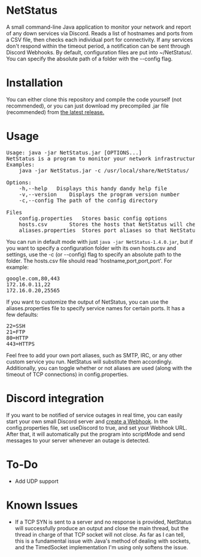 # NetStatus
A small command-line Java application to monitor your network and report of any down services via Discord.
Reads a list of hostnames and ports from a CSV file, then checks each individual port for connectivity. If any services don't respond within the timeout period, a notification can be sent through Discord Webhooks.
By default, configuration files are put into ~/NetStatus/. You can specify the absolute path of a folder with the --config flag.

# Installation
You can either clone this repository and compile the code yourself (not recommended), or you can just download my precompiled .jar file (recommended) from [the latest release.](https://github.com/TheFuzzyFish/NetStatus/releases)

# Usage
<pre>
Usage: java -jar NetStatus.jar [OPTIONS...]
NetStatus is a program to monitor your network infrastructure and help notify you when there's a problem.
Examples:
	java -jar NetStatus.jar -c /usr/local/share/NetStatus/

Options:
	-h,--help	Displays this handy dandy help file
	-v,--version	Displays the program version number
	-c,--config	The path of the config directory

Files
	config.properties	Stores basic config options
	hosts.csv		Stores the hosts that NetStatus will check in 'hostname,port,port,port' format
	aliases.properties	Stores port aliases so that NetStatus will tell you what the service is instead of just the port number
</pre>

You can run in default mode with just `java -jar NetStatus-1.4.0.jar`, but if you want to specify a configuration folder with its own hosts.csv and settings, use the -c (or --config) flag to specify an absolute path to the folder.
The hosts.csv file should read 'hostname,port,port,port'. For example:
<pre>
google.com,80,443
172.16.0.11,22
172.16.0.20,25565
</pre>

If you want to customize the output of NetStatus, you can use the aliases.properties file to specify service names for certain ports. It has a few defaults:
<pre>
22=SSH
21=FTP
80=HTTP
443=HTTPS
</pre>
Feel free to add your own port aliases, such as SMTP, IRC, or any other custom service you run. NetStatus will substitute them accordingly.
Additionally, you can toggle whether or not aliases are used (along with the timeout of TCP connections) in config.properties.

# Discord integration
If you want to be notified of service outages in real time, you can easily start your own small Discord server and [create a Webhook](https://support.discordapp.com/hc/en-us/articles/228383668-Intro-to-Webhooks).
In the config.properties file, set useDiscord to true, and set your Webhook URL. After that, it will automatically put the program into scriptMode and send messages to your server whenever an outage is detected.

# To-Do
 - Add UDP support
 
 # Known Issues
 - If a TCP SYN is sent to a server and no response is provided, NetStatus will successfully produce an output and close the main thread, but the thread in charge of that TCP socket will not close. As far as I can tell, this is a fundamental issue with Java's method of dealing with sockets, and the TimedSocket implementation I'm using only softens the issue.